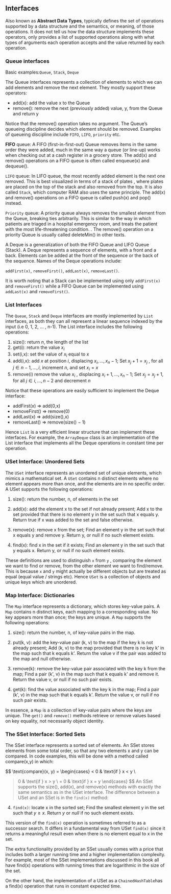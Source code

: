 
## Interfaces
Also known as **Abstract Data Types**, typically defines the set of operations supported by a data structure and the semantics, or meaning, of those operations. It does not tell us how the data structure implements these operators, only provides a list of supported operations along with what types of arguments each operation accepts and the value returned by each operation.


### Queue interfaces 
Basic examples:`Queue`, `Stack`, `Deque`

The Queue interfaces represents a collection of elements to which we can add elements and remove the next element. They mostly support these operators:

* add(x): add the value x to the Queue
* remove(): remove the next (previously added) value, y, from the Queue and return y

Notice that the remove() operation takes no argument. The Queue’s queueing discipline decides which element should be removed. Examples of queueing discipline include `FIFO`, `LIFO`, `priority` etc.

**FIFO** queue:
A FIFO (first-in-first-out) Queue removes items in the same order they were added, much in the same way a queue (or line-up) works when checking out at a cash register in a grocery store.
The add(x) and remove() operations on a FIFO queue is often called enqueue(x) and dequeue().

`LIFO` queue:
In LIFO queue, the most recently added element is the next one removed. This is best visualized in terms of a stack of plates , where plates are placed on the top of the stack and also removed from the top. It is also called `Stack`, which computer RAM also uses the same principle. The add(x) and remove() operations on a FIFO queue is called push(x) and pop() instead.

`Priority` queue:
A priority queue always removes the smallest element from the Queue, breaking ties arbitrarily.
This is similar to the way in which patients are triaged in a hospital emergency room, and treats the patient with the most life-threatening condition. . The remove() operation on a priority Queue is usually called deleteMin() in other texts.

A Deque is a generalization of both the FIFO Queue and LIFO Queue (Stack). A Deque represents a sequence of elements, with a front and a back. Elements can be added at the front of the sequence or the back of the sequence. Names of the Deque operations include:

`addFirst(x)`, `removeFirst()`, `addLast(x)`, `removeLast()`. 

It is worth noting that a Stack can be implemented using only `addFirst(x)` and `removeFirst()` while a FIFO Queue can be implemented using `addLast(x)` and `removeFirst()`.

### List Interfaces
The `Queue`, `Stack` and `Deque` interfaces are mostly implemented by `List` interfaces, as both they can all represent a linear sequence indexed by the input (i.e 0, 1, 2, ... , n-1). The List interface includes the following operations:

1. size(): return $n$, the length of the list 
2. get(i): return the value $x_i$
3. set(i,x): set the value of $x_i$ equal to $x$ 
4. add(i,x): add $x$ at position $i$, displacing $x_i ,...,x_n−1$; Set $x_j+1 = x_j$ , for all $j \in {n − 1,...,i}$, increment $n$, and set $x_i = x$ 
5. remove(i) remove the value $x_i$ , displacing $x_i+1 ,...,x_n−1$; Set $x_j = x_j+1$, for all $j \in {i,...,n − 2}$ and decrement $n$

Notice that these operations are easily sufficient to implement the Deque interface: 
* addFirst(x) ⇒ add(0,x) 
* removeFirst() ⇒ remove(0) 
* addLast(x) ⇒ add(size(),x) 
* removeLast() ⇒ remove(size() − 1)

Hence `List` is a very efficient linear structure that can implement these interfaces. For example, the `ArrayDeque` class is an implementation of the List interface that implements all the Deque operations in constant time per operation.

### USet Interface: Unordered Sets

The `USet` interface represents an unordered set of unique elements, which mimics a mathematical set. A `USet` contains n distinct elements where no element appears more than once, and the elements are in no specific order. A USet supports the following operations:

1. size(): return the number, n, of elements in the set 

2. add(x): add the element x to the set if not already present; Add x to the set provided that there is no element y in the set such that x equals y. Return true if x was added to the set and false otherwise. 

3. remove(x): remove x from the set; Find an element y in the set such that x equals y and remove y. Return y, or null if no such element exists. 

4. find(x): find x in the set if it exists; Find an element y in the set such that y equals x. Return y, or null if no such element exists.

These definitions are used to distinguish `x` from `y` , comparing the element we want to find or remove, from the other element we want to find/remove. This is because `x` and `y` might actually be different objects but are treated as equal (equal value / strings etc). Hence `USet` is a collection of objects and unique keys which are unordered. 

### Map Interface: Dictionaries
The `Map` interface represents a dictionary, which stores key-value pairs. A `Map` contains n distinct keys, each mapping to a corresponding value. No key appears more than once; the keys are unique. A `Map` supports the following operations:

1. size(): return the number, n, of key-value pairs in the map.
    
2. put(k, v): add the key-value pair (k, v) to the map if the key k is not already present; Add (k, v) to the map provided that there is no key k' in the map such that k equals k'. Return the value v if the pair was added to the map and null otherwise.
    
3. remove(k): remove the key-value pair associated with the key k from the map; Find a pair (k', v) in the map such that k equals k' and remove it. Return the value v, or null if no such pair exists.
    
4. get(k): find the value associated with the key k in the map; Find a pair (k', v) in the map such that k equals k'. Return the value v, or null if no such pair exists.
    
In essence, a `Map` is a collection of key-value pairs where the keys are unique. The `get()` and `remove()` methods retrieve or remove values based on key equality, not necessarily object identity.

### The SSet Interface: Sorted Sets
The SSet interface represents a sorted set of elements. An SSet stores elements from some total order, so that any two elements x and y can be compared. In code examples, this will be done with a method called compare(x,y) in which:

$$
\text{compare}(x, y) = 
\begin{cases}
< 0 & \text{if } x < y \\
> 0 & \text{if } x > y \\
= 0 & \text{if } x = y
\end{cases}
$$
An SSet supports the size(), add(x), and remove(x) methods with exactly the same semantics as in the USet interface. The difference between a USet and an SSet is in the `find(x)` method: 

4. `find(x)`: locate x in the sorted set; Find the smallest element y in the set such that $y \geq x$. Return $y$ or $null$ if no such element exists. 

This version of the `find(x)` operation is sometimes referred to as a successor search. It differs in a fundamental way from USet `find(x)` since it returns a meaningful result even when there is no element equal to x in the set.

The extra functionality provided by an SSet usually comes with a price that includes both a larger running time and a higher implementation complexity. For example, most of the SSet implementations discussed in this book all have find(x) operations with running times that are logarithmic in the size of the set. 

On the other hand, the implementation of a USet as a `ChainedHashTable`has a find(x) operation that runs in constant expected time. 